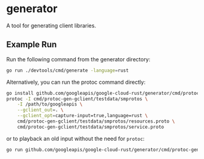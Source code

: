 # generator

A tool for generating client libraries.

## Example Run

Run the following command from the generator directory:

```bash
go run ./devtools/cmd/generate -language=rust
```

Alternatively, you can run the protoc command directly:

```bash
go install github.com/googleapis/google-cloud-rust/generator/cmd/protoc-gen-gclient
protoc -I cmd/protoc-gen-gclient/testdata/smprotos \
    -I /path/to/googleapis \
    --gclient_out=. \
    --gclient_opt=capture-input=true,language=rust \
    cmd/protoc-gen-gclient/testdata/smprotos/resources.proto \
    cmd/protoc-gen-gclient/testdata/smprotos/service.proto
```

or to playback an old input without the need for `protoc`:

```bash
go run github.com/googleapis/google-cloud-rust/generator/cmd/protoc-gen-gclient -input-path=cmd/protoc-gen-gclient/testdata/rust/rust.bin
```
